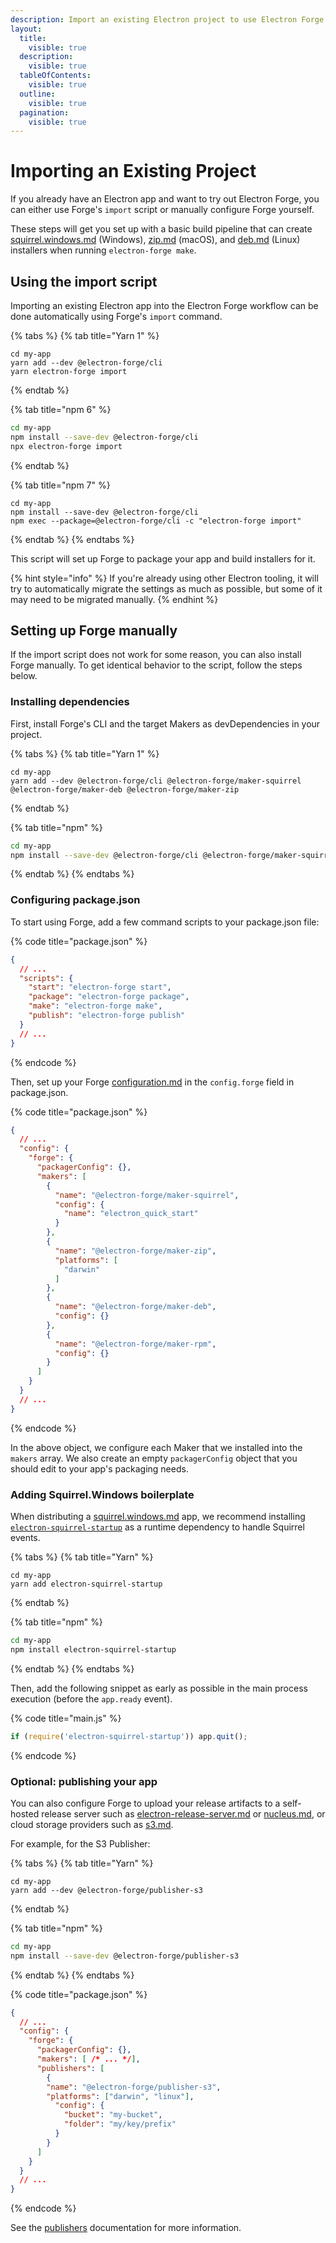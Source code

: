 ```yaml
---
description: Import an existing Electron project to use Electron Forge.
layout:
  title:
    visible: true
  description:
    visible: true
  tableOfContents:
    visible: true
  outline:
    visible: true
  pagination:
    visible: true
---
```


# Importing an Existing Project

If you already have an Electron app and want to try out Electron Forge, you can either use Forge's `import` script or manually configure Forge yourself.

These steps will get you set up with a basic build pipeline that can create [squirrel.windows.md](config/makers/squirrel.windows.md "mention") (Windows), [zip.md](config/makers/zip.md "mention") (macOS), and [deb.md](config/makers/deb.md "mention") (Linux) installers when running `electron-forge make`.

## Using the import script

Importing an existing Electron app into the Electron Forge workflow can be done automatically using Forge's `import` command.

{% tabs %}
{% tab title="Yarn 1" %}
```shell
cd my-app
yarn add --dev @electron-forge/cli
yarn electron-forge import
```
{% endtab %}

{% tab title="npm 6" %}
```bash
cd my-app
npm install --save-dev @electron-forge/cli
npx electron-forge import
```
{% endtab %}

{% tab title="npm 7" %}
```shell
cd my-app
npm install --save-dev @electron-forge/cli
npm exec --package=@electron-forge/cli -c "electron-forge import"
```
{% endtab %}
{% endtabs %}

This script will set up Forge to package your app and build installers for it.

{% hint style="info" %}
If you're already using other Electron tooling, it will try to automatically migrate the settings as much as possible, but some of it may need to be migrated manually.
{% endhint %}

## Setting up Forge manually

If the import script does not work for some reason, you can also install Forge manually. To get identical behavior to the script, follow the steps below.

### Installing dependencies

First, install Forge's CLI and the target Makers as devDependencies in your project.

{% tabs %}
{% tab title="Yarn 1" %}
```shell
cd my-app
yarn add --dev @electron-forge/cli @electron-forge/maker-squirrel @electron-forge/maker-deb @electron-forge/maker-zip
```
{% endtab %}

{% tab title="npm" %}
```bash
cd my-app
npm install --save-dev @electron-forge/cli @electron-forge/maker-squirrel @electron-forge/maker-deb @electron-forge/maker-zip
```
{% endtab %}
{% endtabs %}

### Configuring package.json

To start using Forge, add a few command scripts to your package.json file:

{% code title="package.json" %}
```json
{
  // ...
  "scripts": {
    "start": "electron-forge start",
    "package": "electron-forge package",
    "make": "electron-forge make",
    "publish": "electron-forge publish"
  }
  // ... 
}
```
{% endcode %}

Then, set up your Forge [configuration.md](config/configuration.md "mention") in the `config.forge` field in package.json.

{% code title="package.json" %}
```json
{
  // ...
  "config": {
    "forge": {
      "packagerConfig": {},
      "makers": [
        {
          "name": "@electron-forge/maker-squirrel",
          "config": {
            "name": "electron_quick_start"
          }
        },
        {
          "name": "@electron-forge/maker-zip",
          "platforms": [
            "darwin"
          ]
        },
        {
          "name": "@electron-forge/maker-deb",
          "config": {}
        },
        {
          "name": "@electron-forge/maker-rpm",
          "config": {}
        }
      ]
    }
  }
  // ...
}
```
{% endcode %}

In the above object, we configure each Maker that we installed into the `makers` array. We also create an empty `packagerConfig` object that you should edit to your app's packaging needs.

### Adding Squirrel.Windows boilerplate

When distributing a [squirrel.windows.md](config/makers/squirrel.windows.md "mention") app, we recommend installing [`electron-squirrel-startup`](https://github.com/mongodb-js/electron-squirrel-startup) as a runtime dependency to handle Squirrel events.

{% tabs %}
{% tab title="Yarn" %}
```shell
cd my-app
yarn add electron-squirrel-startup
```
{% endtab %}

{% tab title="npm" %}
```bash
cd my-app
npm install electron-squirrel-startup
```
{% endtab %}
{% endtabs %}

Then, add the following snippet as early as possible in the main process execution (before the `app.ready` event).

{% code title="main.js" %}
```javascript
if (require('electron-squirrel-startup')) app.quit();
```
{% endcode %}

### Optional: publishing your app

You can also configure Forge to upload your release artifacts to a self-hosted release server such as [electron-release-server.md](config/publishers/electron-release-server.md "mention") or [nucleus.md](config/publishers/nucleus.md "mention"), or cloud storage providers such as [s3.md](config/publishers/s3.md "mention").

For example, for the S3 Publisher:

{% tabs %}
{% tab title="Yarn" %}
```shell
cd my-app
yarn add --dev @electron-forge/publisher-s3
```
{% endtab %}

{% tab title="npm" %}
```bash
cd my-app
npm install --save-dev @electron-forge/publisher-s3
```
{% endtab %}
{% endtabs %}

{% code title="package.json" %}
```json
{
  // ...
  "config": {
    "forge": {
      "packagerConfig": {},
      "makers": [ /* ... */],
      "publishers": [
        {
        "name": "@electron-forge/publisher-s3",
        "platforms": ["darwin", "linux"],
          "config": {
            "bucket": "my-bucket",
            "folder": "my/key/prefix"
          }
        }
      ]
    }
  }
  // ...
}
```
{% endcode %}

See the [publishers](config/publishers/ "mention") documentation for more information.
